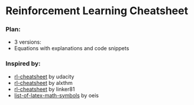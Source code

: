 # Reinforcement Learning Cheatsheet

### Plan:

- 3 versions:
- Equations with explanations and code snippets

### Inspired by:

- [rl-cheatsheet](https://github.com/udacity/rl-cheatsheet) by udacity
- [rl-cheatsheet](https://github.com/alxthm/rl-cheatsheet) by alxthm
- [rl-cheatsheet](https://github.com/linker81/Reinforcement-Learning-CheatSheet) by linker81
- [list-of-latex-math-symbols](https://oeis.org/wiki/List_of_LaTeX_mathematical_symbols) by oeis